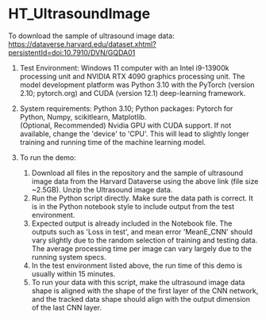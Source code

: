 # HT_UltrasoundImage

To download the sample of ultrasound image data: https://dataverse.harvard.edu/dataset.xhtml?persistentId=doi:10.7910/DVN/GQDA01

1. Test Environment: Windows 11 computer with an Intel i9-13900k processing unit and NVIDIA RTX 4090 graphics processing unit. The model development platform was Python 3.10 with the PyTorch (version 2.10; pytorch.org) and CUDA (version 12.1) deep-learning framework.
   
2. System requirements:
   Python 3.10; Python packages: Pytorch for Python, Numpy, scikitlearn, Matplotlib.  
   (Optional, Recommended) Nvidia GPU with CUDA support. If not available, change the 'device' to 'CPU'. This will lead to slightly longer training and running time of the machine learning model. 

3. To run the demo:
   1. Download all files in the repository and the sample of ultrasound image data from the Harvard Dataverse using the above link (file size ~2.5GB). Unzip the Ultrasound image data. 
   2. Run the Python script directly. Make sure the data path is correct. It is in the Python notebook style to include output from the test environment.
   3. Expected output is already included in the Notebook file. The outputs such as 'Loss in test', and mean error 'MeanE_CNN' should vary slightly due to the random selection of training and testing data. The average processing time per image can vary largely due to the running system specs.
   4. In the test environment listed above, the run time of this demo is usually within 15 minutes.
   5. To run your data with this script, make the ultrasound image data shape is aligned with the shape of the first layer of the CNN network, and the tracked data shape should align with the output dimension of the last CNN layer.       
